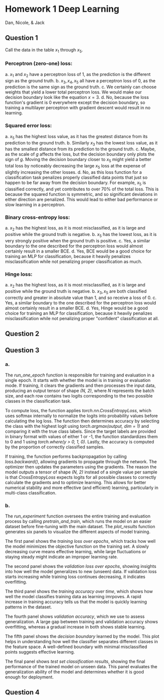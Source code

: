 # Homework 1 Deep Learning
Dan, Nicole, & Jack

## Question 1

Call the data in the table $x_1$ through $x_5$.

### Perceptron (zero-one) loss:
a. $x_1$ and $x_2$ have a perceptron loss of $1$, as the prediction is the different sign as the ground truth.
b. $x_3, x_4, x_5$ all have a perceptron loss of $0$, as the prediction is the same sign as the ground truth.
c. We certainly can choose weights that yield a lower total perceptron loss. We would make our decision boundary look like the equation $x=3$.
d. No, because the loss function's gradient is $0$ everywhere except the decision boundary, so training a multilayer perceptron with gradient descent would result in no learning.

### Squared error loss:
a. $x_5$ has the highest loss value, as it has the greatest distance from its prediction to the ground truth.
b. Similarly $x_3$ has the lowest loss value, as it has the smallest distance from its prediction to the ground truth. 
c. Maybe, as the scale of $g$ affects the loss, but the decision boundary only plots the sign of $g$. Moving the decision boundary closer to $x_5$ might yield a better total loss by noticeably decreasing the large $x_5$ loss at the expense of slightly increasing the other losses. 
d. No, as this loss function for a classification task penalizes properly classified data points that just so happen to be far away from the decision boundary. For example, $x_5$ is classified correctly, and yet contributes to over 70% of the total loss. This is because the squared function is symmetric, and so significant deviations in either direction are penalized. This would lead to either bad performance or slow learning in a perceptron.

### Binary cross-entropy loss:
a. $x_2$ has the highest loss, as it is most misclassified, as it is large and positive while the ground truth is negative.
b. $x_5$ has the lowest loss, as it is very strongly positive when the ground truth is positive.
c. Yes, a similar boundary to the one described for the perceptron loss would almost certainly result in a smaller BCE.
d. Yes, BCE would be a good choice for training an MLP for classification, because it heavily penalizes misclassification while not penalizing proper classification as much.

### Hinge loss:
a. $x_2$ has the highest loss, as it is most misclassified, as it is large and positive while the ground truth is negative.
b. $x_3, x_5$ are both classified correctly and greater in absolute value than $1$, and so receive a loss of $0$.
c. Yes, a similar boundary to the one described for the perceptron loss would almost certainly result in a smaller BCE.
d. Yes, Hinge would be a good choice for training an MLP for classification, because it heavily penalizes misclassification while not penalizing proper "confident" classification at all.

## Question 2



## Question 3
### a. 

The *run_one_epoch* function is responsible for training and evaluation in a single epoch. It starts with whether the model is in training or evaluation mode. If training, it clears the gradients and then processes the input data, producing an output tensor of shape *(N, 2)*, where *N* represents the batch size, and each row contains two logits corresponding to the two possible classes in the classification task. 

To compute loss, the function applies *torch.nn.CrossEntropyLoss*, which uses softmax internally to normalize the logits into probability values before calculating the log loss. The function then determines accuracy by selecting the class with the highest logit using *torch.argmax(output, dim = 1)* and comparing it with the true class labels. Since the target labels are provided in binary format with values of either 1 or -1, the function standardizes them to 0 and 1 using *torch.where(y > 0, 1, 0)*. Lastly, the accuracy is computed by the proportion of correctly classified samples.

If training, the function performs backpropagation by calling *loss.backward()*, allowing gradients to propagate through the network. The optimizer then updates the parameters using the gradients. The reason the model outputs a tensor of shape *(N, 2)* instead of a single value per sample is that *CrossEntropyLoss* expects logits for all possible classes to correctly calculate the gradients and to optimize learning. This allows for better numerical stability and more effective (and efficient) learning, particularly in multi-class classification.

### b. 

The *run_experiment* function oversees the entire training and evaluation process by calling *pretrain_and_train*, which runs the model on an easier dataset before fine-tuning with the main dataset. The *plot_results* function generates six panels to visualize the different aspects of model training. 

The first panel shows the *training loss over epochs*, which tracks how well the model minimizes the objective function on the training set. A slowly decreasing curve means effective learning, while large fluctuations or staying steady might indicate an improper learning rate. 

The second panel shows the *validation loss over epochs*, showing insights into how well the model generalizes to new (unseen) data. If validation loss starts increasing while training loss continues decreasing, it indicates overfitting.

The third panel shows the *training accuracy over time*, which shows how well the model classifies training data as learning imrpoves. A rapid increase in training accuracy tells us that the model is quickly learning patterns in the dataset. 

The fourth panel shows *validation accuracy*, which we use to assess generalization. A large gap between training and validation accuracy shows overfitting, whereas a gradual increase in both shows stable learning.

The fifth panel shows the *decision boundary* learned by the model. This plot helps in understanding how well the classifier separates different classes in the feature space. A well-defined boundary with minimal misclassified points suggests effective learning.

The final panel shows *test set classification results*, showing the final performance of the trained model on unseen data. This panel evaluates the generalization ability of the model and determines whether it is good enough for deployment.

## Question 4


